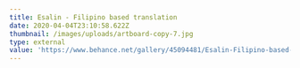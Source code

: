 ```yaml
---
title: Esalin - Filipino based translation
date: 2020-04-04T23:10:58.622Z
thumbnail: /images/uploads/artboard-copy-7.jpg
type: external
value: 'https://www.behance.net/gallery/45094481/Esalin-Filipino-based-translation'
---
```

